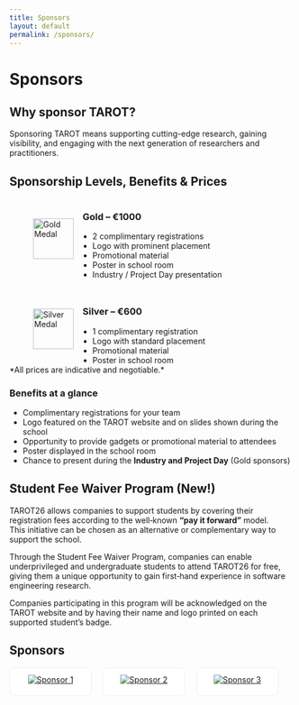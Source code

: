 ```yaml
---
title: Sponsors
layout: default
permalink: /sponsors/
---
```


# Sponsors

## Why sponsor TAROT?

Sponsoring TAROT means supporting cutting-edge research, gaining visibility, and engaging with the next generation of researchers and practitioners.  

## Sponsorship Levels, Benefits & Prices

<div class="sponsor-levels" style="display:flex; flex-direction:row; justify-content:center; align-items:stretch; gap:1.5rem; flex-wrap:wrap;">
  <div class="sponsor-card gold" style="display:flex; flex-direction:column; width:auto; max-width:420px; flex:1 1 360px;">
    <div style="display:flex; align-items:center; gap:1rem; height:100%;">
      <img src="{{ '/assets/img/gold.png' | relative_url }}" alt="Gold Medal" class="icon" style="width:clamp(40px, 8vw, 72px); height:auto; object-fit:contain; flex-shrink:0;">
      <div>
        <h3>Gold – €1000</h3>
        <ul style="margin:0.25rem 0 0; padding-left:1.1rem;">
          <li>2 complimentary registrations</li>
          <li>Logo with prominent placement</li>
          <li>Promotional material</li>
          <li>Poster in school room</li>
          <li>Industry / Project Day presentation </li>
        </ul>
      </div>
    </div>
  </div>
    <div class="sponsor-card silver" style="display:flex; flex-direction:column; width:auto; max-width:420px; flex:1 1 360px;">
    <div style="display:flex; align-items:center; gap:1rem; height:100%;">
      <img src="{{ '/assets/img/silver.png' | relative_url }}" alt="Silver Medal" class="icon" style="width:clamp(40px, 8vw, 72px); height:auto; object-fit:contain; flex-shrink:0;">
      <div>
        <h3>Silver – €600</h3>
        <ul style="margin:0.25rem 0 0; padding-left:1.1rem;">
          <li>1 complimentary registration</li>
          <li>Logo with standard placement</li>
          <li>Promotional material</li>
          <li>Poster in school room</li>
        </ul>
      </div>
    </div>
  </div>
</div>
*All prices are indicative and negotiable.*

### Benefits at a glance
- Complimentary registrations for your team
- Logo featured on the TAROT website and on slides shown during the school 
- Opportunity to provide gadgets or promotional material to attendees 
- Poster displayed in the school room
- Chance to present during the **Industry and Project Day** (Gold sponsors)


## Student Fee Waiver Program (New!)
TAROT26 allows companies to support students by covering their registration fees according to the well‑known **“pay it forward”** model.  
This initiative can be chosen as an alternative or complementary way to support the school.  

Through the Student Fee Waiver Program, companies can enable underprivileged and undergraduate students to attend TAROT26 for free, giving them a unique opportunity to gain first‑hand experience in software engineering research.  

Companies participating in this program will be acknowledged on the TAROT website and by having their name and logo printed on each supported student’s badge.

## Sponsors

<div class="sponsors-logos" style="display:flex; flex-wrap:wrap; gap:1.25rem; align-items:center;">
  <a href="https://www2.sigsoft.org" target="_blank" rel="noopener noreferrer" class="sponsor-logo" style="display:flex; flex-direction:column; align-items:center; justify-content:center; padding:12px; border:1px solid var(--border, #eee); border-radius:8px; background:#fff; text-align:center; min-width:120px;">
    <img src="{{ '/assets/img/sponsors/sigsoft.png' | relative_url }}" alt="Sponsor 1" style="max-height:60px; width:auto; object-fit:contain; margin-bottom:8px;">
  </a>
  <a href="https://www.tum.de/en/" target="_blank" rel="noopener noreferrer" class="sponsor-logo" style="display:flex; flex-direction:column; align-items:center; justify-content:center; padding:12px; border:1px solid var(--border, #eee); border-radius:8px; background:#fff; text-align:center; min-width:120px;">
    <img src="{{ '/assets/img/sponsors/tum.png' | relative_url }}" alt="Sponsor 2" style="max-height:60px; width:auto; object-fit:contain; margin-bottom:8px;">
  </a>
  <a href="https://www.fortiss.org/en/" target="_blank" rel="noopener noreferrer" class="sponsor-logo" style="display:flex; flex-direction:column; align-items:center; justify-content:center; padding:12px; border:1px solid var(--border, #eee); border-radius:8px; background:#fff; text-align:center; min-width:120px;">
    <img src="{{ '/assets/img/sponsors/fortiss.png' | relative_url }}" alt="Sponsor 3" style="max-height:60px; width:auto; object-fit:contain; margin-bottom:8px;">
  </a>
</div>